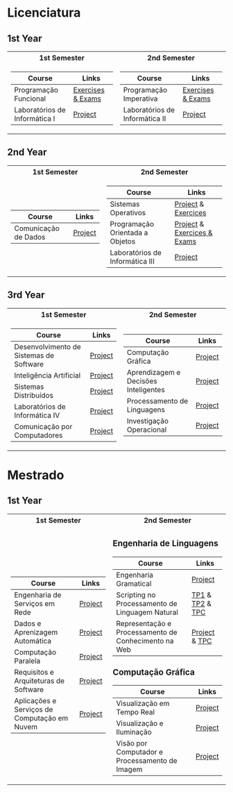 

# Licenciatura

## 1st Year

<table>
<tr><th>1st Semester </th><th>2nd Semester</th></tr>
<tr><td>

| Course | Links |
| ------ | ------- |
| Programação Funcional | [Exercises & Exams](https://github.com/DiogoVieira63/PF) |
| Laboratórios de Informática I | [Project](https://github.com/DiogoVieira63/LI1) |

</td><td>

| Course | Links |
| ------ | ------- |
| Programação Imperativa | [Exercises & Exams](https://github.com/DiogoVieira63/PI) |
| Laboratórios de Informática II | [Project](https://github.com/DiogoVieira63/LI2) |

</td></tr> </table>


## 2nd Year

<table>
<tr><th>1st Semester </th><th> 2nd Semester</th></tr>
<tr><td>

| Course | Links |
| ------ | ------- |
| Comunicação de Dados | [Project](https://github.com/xfn14/shafa)

</td><td>

| Course | Links |
| ------ | ------- |
| Sistemas Operativos | [Project](https://github.com/DiogoVieira63/ProjetoSO) & [Exercices](https://github.com/DiogoVieira63/SO)
| Programação Orientada a Objetos | [Project](https://github.com/DiogoVieira63/ProjetoPOO) & [Exercices & Exams](https://github.com/DiogoVieira63/POO/tree/main)
| Laboratórios de Informática III | [Project](https://github.com/DiogoVieira63/LI3)
</td></tr> </table>



## 3rd Year


<table>
<tr><th>1st Semester </th><th> 2nd Semester</th></tr>
<tr><td>

| Course | Links |
| ------ | ------- |
| Desenvolvimento de Sistemas de Software | [Project](https://github.com/xfn14/cr-dss)
| Inteligência Artificial | [Project](https://github.com/Lopes-17/IA)
| Sistemas Distribuídos | [Project](https://github.com/Lopes-17/projeto_sd)
| Laboratórios de Informática IV | [Project](https://github.com/DiogoVieira63/LI4)
| Comunicação por Computadores | [Project](https://github.com/DiogoVieira63/ProjetoCC)

</td><td>

| Course | Links |
| ------ | ------- |
| Computação Gráfica | [Project](https://github.com/DiogoVieira63/ProjetoCG)
| Aprendizagem e Decisões Inteligentes | [Project](https://github.com/DiogoVieira63/ADI)
| Processamento de Linguagens | [Project](https://github.com/DiogoVieira63/ProjetoPL)
| Investigação Operacional | [Project](https://github.com/DiogoVieira63/ProjetoIO)

</td></tr> </table>


# Mestrado

## 1st Year

<table>
<tr><th>1st Semester </th><th> 2nd Semester</th></tr>
<tr><td>

| Course | Links |
| ------ | ------- |
| Engenharia de Serviços em Rede | [Project](https://github.com/joaotorres01/ESR_TP2)
| Dados e Aprenizagem Automática | [Project](https://github.com/DiogoVieira63/DAA)
| Computação Paralela | [Project](https://github.com/DiogoVieira63/CPAR)
| Requisitos e Arquiteturas de Software | [Project](https://github.com/joaopsmendes/rasbet)
| Aplicações e Serviços de Computação em Nuvem | [Project](https://github.com/joaopsmendes/ascn-ghost)

</td><td>

### Engenharia de Linguagens
| Course | Links |
| ------ | ------- |
| Engenharia Gramatical | [Project](https://github.com/edumagalhaes10/EG)
| Scripting no Processamento de Linguagem Natural | [TP1](https://github.com/edumagalhaes10/tp_spln) & [TP2](https://github.com/DiogoVieira63/SPLN-TP2) & [TPC](https://github.com/DiogoVieira63/spln-2223)
| Representação e Processamento de Conhecimento na Web| [Project](https://github.com/DiogoVieira63/RPCW_Projeto) & [TPC](https://github.com/DiogoVieira63/RPCW2023)

### Computação Gráfica
| Course | Links |
| ------ | ------- |
| Visualização em Tempo Real | [Project](https://github.com/DiogoVieira63/VTR)
| Visualização e Iluminação | [Project](https://github.com/DiogoVieira63/VI)
| Visão por Computador e Processamento de Imagem | [Project](https://github.com/Laura-Rodrigues/VCPI)

</td></tr> </table>
